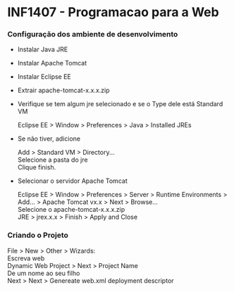 # INF1407 - Programacao para a Web

### Configuração dos ambiente de desenvolvimento

* Instalar Java JRE
* Instalar Apache Tomcat
* Instalar Eclipse EE

* Extrair apache-tomcat-x.x.x.zip 
* Verifique se tem algum jre selecionado e se o Type dele está Standard VM

  Eclipse EE > Window > Preferences > Java > Installed JREs

* Se não tiver, adicione

  Add > Standard VM > Directory...    
  Selecione a pasta do jre    
  Clique finish.

* Selecionar o servidor Apache Tomcat

  Eclipse EE > Window > Preferences > Server > Runtime Environments > Add... > Apache Tomcat vx.x > Next > Browse...    
  Selecione o apache-tomcat-x.x.x.zip   
  JRE > jrex.x.x > Finish > Apply and Close

### Criando o Projeto

File > New > Other > Wizards:   
Escreva web   
Dynamic Web Project > Next > Project Name   
De um nome ao seu filho   
Next > Next > Genereate web.xml deployment descriptor

